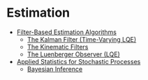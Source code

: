 # Estimation

- [Filter-Based Estimation Algorithms](./Filter-Based_Estimation_Algorithms/Filter-Based_Estimation_Algorithms.md)
  - [The Kalman Filter (Time-Varying LQE)](./Filter-Based_Estimation_Algorithms/The_Kalman_Filter_(Time-Varying_LQE).md)
  - [The Kinematic Filters](./Filter-Based_Estimation_Algorithms/The_Kinematic_Filters.md)
  - [The Luenberger Observer (LQE)](./Filter-Based_Estimation_Algorithms/The_Luenberger_Observer_(LQE).md)
- [Applied Statistics for Stochastic Processes](./Applied_Statistics_for_Stochastic_Processes/Applied_Statistics_for_Stochastic_Processes.md)
  - [Bayesian Inference](./Applied_Statistics_for_Stochastic_Processes/Bayesian_Inference.md)
